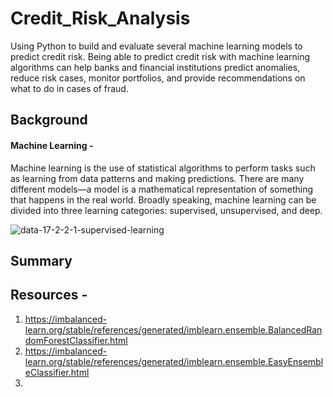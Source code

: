 # Credit_Risk_Analysis
Using Python to build and evaluate several machine learning models to predict credit risk. Being able to predict credit risk with machine learning algorithms can help banks and financial institutions predict anomalies, reduce risk cases, monitor portfolios, and provide recommendations on what to do in cases of fraud.

## Background

#### Machine Learning - 
Machine learning is the use of statistical algorithms to perform tasks such as learning from data patterns and making predictions. There are many different models—a model is a mathematical representation of something that happens in the real world. Broadly speaking, machine learning can be divided into three learning categories: supervised, unsupervised, and deep. 

![data-17-2-2-1-supervised-learning](https://user-images.githubusercontent.com/23488019/153807337-033b6c6e-df24-4a6c-a1f7-59a1120a2f33.png)

## Summary



## Resources - 
1. https://imbalanced-learn.org/stable/references/generated/imblearn.ensemble.BalancedRandomForestClassifier.html
2. https://imbalanced-learn.org/stable/references/generated/imblearn.ensemble.EasyEnsembleClassifier.html
3. 
